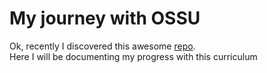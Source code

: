 # My journey with OSSU

Ok, recently I discovered this awesome [repo](https://github.com/ossu/computer-science). \
Here I will be documenting my progress with this curriculum 
